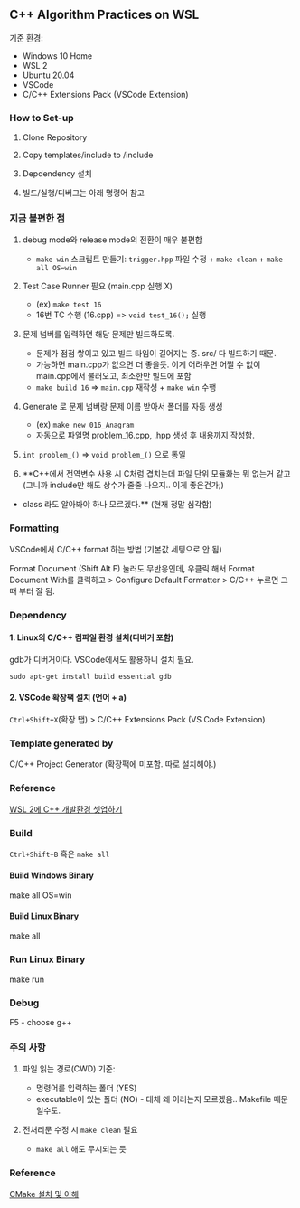 ## C++ Algorithm Practices on WSL

기준 환경:

- Windows 10 Home
- WSL 2
- Ubuntu 20.04
- VSCode
- C/C++ Extensions Pack (VSCode Extension)

### How to Set-up

1. Clone Repository

2. Copy templates/include to /include

3. Depdendency 설치

4. 빌드/실행/디버그는 아래 명령어 참고

### 지금 불편한 점

1. debug mode와 release mode의 전환이 매우 불편함

    - `make win` 스크립트 만들기: `trigger.hpp` 파일 수정 + `make clean` + `make all OS=win`

2. Test Case Runner 필요 (main.cpp 실행 X)

    - (ex) `make test 16`
    - 16번 TC 수행 (16.cpp) => `void test_16();` 실행

3. 문제 넘버를 입력하면 해당 문제만 빌드하도록. 

    - 문제가 점점 쌓이고 있고 빌드 타임이 길어지는 중. src/ 다 빌드하기 때문.
    - 가능하면 main.cpp가 없으면 더 좋을듯. 이게 어려우면 어쩔 수 없이 main.cpp에서 불러오고, 최소한만 빌드에 포함
    - `make build 16` => `main.cpp` 재작성 + `make win` 수행

4. Generate 로 문제 넘버랑 문제 이름 받아서 폴더를 자동 생성

    - (ex) `make new 016_Anagram`
    - 자동으로 파일명 problem_16.cpp, .hpp 생성 후 내용까지 작성함.

5. `int problem_()` => `void problem_()` 으로 통일

6. **C++에서 전역변수 사용 시 C처럼 겹치는데 파일 단위 모듈화는 뭐 없는거 같고 (그니까 include만 해도 상수가 줄줄 나오지.. 이게 좋은건가;)
- class 라도 알아봐야 하나 모르겠다.** (현재 정말 심각함)

### Formatting

VSCode에서 C/C++ format 하는 방법 (기본값 세팅으로 안 됨)

Format Document (Shift Alt F) 눌러도 무반응인데, 우클릭 해서 Format Document With를 클릭하고 > Configure Default Formatter > C/C++ 누르면 그 때 부터 잘 됨.

### Dependency

#### 1. Linux의 C/C++ 컴파일 환경 설치(디버거 포함)

gdb가 디버거이다. VSCode에서도 활용하니 설치 필요.

`sudo apt-get install build essential gdb`

#### 2. VSCode 확장팩 설치 (언어 + a)

`Ctrl+Shift+X`(확장 탭) > C/C++ Extensions Pack (VS Code Extension)

### Template generated by

C/C++ Project Generator (확장팩에 미포함. 따로 설치해야.)

### Reference

[WSL 2에 C++ 개발환경 셋업하기](https://evanss.tistory.com/entry/WSL-2-VS-Code%EB%A1%9C-C-%ED%94%84%EB%A1%9C%EC%A0%9D%ED%8A%B8-%EA%B5%AC%EC%84%B1%ED%95%98%EA%B8%B0?category=941001)

### Build

`Ctrl+Shift+B` 혹은 `make all`

#### Build Windows Binary

make all OS=win

#### Build Linux Binary

make all

### Run Linux Binary

make run

### Debug

F5 - choose g++

### 주의 사항

1. 파일 읽는 경로(CWD) 기준: 
    - 명령어를 입력하는 폴더 (YES)
    - executable이 있는 폴더 (NO) - 대체 왜 이러는지 모르겠음.. Makefile 때문일수도.

2. 전처리문 수정 시 `make clean` 필요
    - `make all` 해도 무시되는 듯

### Reference

[CMake 설치 및 이해](https://evanss.tistory.com/entry/WSL-2%EC%99%80-VS-Code%EC%97%90%EC%84%9C-CMake%EB%A1%9C-C-%ED%94%84%EB%A1%9C%EC%A0%9D%ED%8A%B8-%EA%B5%AC%EC%84%B1%ED%95%98%EA%B8%B0?category=941001)
